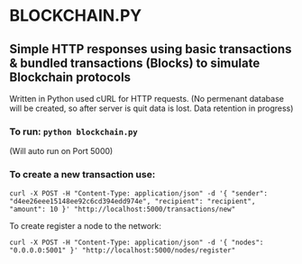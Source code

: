# BLOCKCHAIN.PY

## Simple HTTP responses using basic transactions & bundled transactions (Blocks) to simulate Blockchain protocols

Written in Python used cURL for HTTP requests. 
(No permenant database will be created, so after server is quit data is lost. Data retention in progress)

### To run: <command> `python blockchain.py`
(Will auto run on Port 5000)

### To create a new transaction use: 

`curl -X POST -H "Content-Type: application/json" -d '{
 "sender": "d4ee26eee15148ee92c6cd394edd974e",
 "recipient": "recipient",
 "amount": 10
}' "http://localhost:5000/transactions/new"`


To create register a node to the network:

`curl -X POST -H "Content-Type: application/json" -d '{
 "nodes": "0.0.0.0:5001"
}' "http://localhost:5000/nodes/register"`
